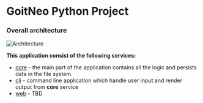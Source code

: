 # GoitNeo Python Project


### Overall architecture

![Architecture](/docs/architecture.png)

**This application consist of the following services:**

- [core](./core/) - the main part of the application contains all the logic and persists data in the file system.
- [cli](./apps/cli/) - command line application which handle user input and render output from **core** service
- [web](./apps/web/) - TBD
